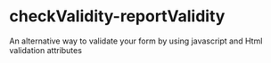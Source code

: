 # checkValidity-reportValidity
An alternative way to validate your form by using javascript and Html validation attributes
